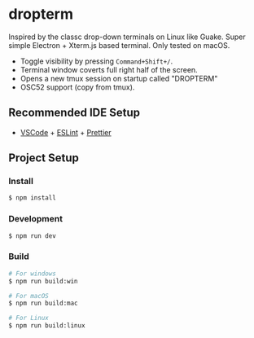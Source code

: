 # dropterm

Inspired by the classc drop-down terminals on Linux like Guake. Super simple Electron + Xterm.js based terminal. Only tested on macOS.

- Toggle visibility by pressing `Command+Shift+/`. 
- Terminal window coverts full right half of the screen.
- Opens a new tmux session on startup called "DROPTERM"
- OSC52 support (copy from tmux). 

## Recommended IDE Setup

- [VSCode](https://code.visualstudio.com/) + [ESLint](https://marketplace.visualstudio.com/items?itemName=dbaeumer.vscode-eslint) + [Prettier](https://marketplace.visualstudio.com/items?itemName=esbenp.prettier-vscode)

## Project Setup

### Install

```bash
$ npm install
```

### Development

```bash
$ npm run dev
```

### Build

```bash
# For windows
$ npm run build:win

# For macOS
$ npm run build:mac

# For Linux
$ npm run build:linux
```
